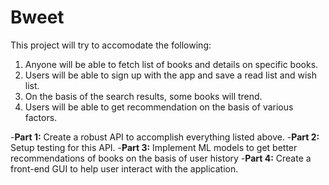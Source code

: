 # Bweet

This project will try to accomodate the following:

1. Anyone will be able to fetch list of books and details on specific books.
2. Users will be able to sign up with the app and save a read list and wish list.
3. On the basis of the search results, some books will trend.
4. Users will be able to get recommendation on the basis of various factors.

-**Part 1:** Create a robust API to accomplish everything listed above.
-**Part 2:** Setup testing for this API.
-**Part 3:** Implement ML models to get better recommendations of books on the basis of user history
-**Part 4:** Create a front-end GUI to help user interact with the application.
